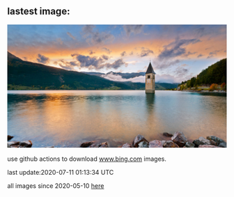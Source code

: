 ## lastest image:
![](images/BellTowerItaly.jpg)

use github actions to download www.bing.com images.

last update:2020-07-11 01:13:34 UTC

all images since 2020-05-10 [here](https://github.com/counter2015/bing-daily-images/tree/master/images) 
